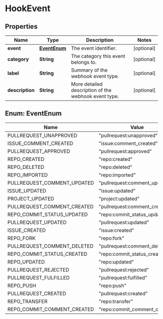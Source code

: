# HookEvent

## Properties
Name | Type | Description | Notes
------------ | ------------- | ------------- | -------------
**event** | [**EventEnum**](#EventEnum) | The event identifier. |  [optional]
**category** | **String** | The category this event belongs to. |  [optional]
**label** | **String** | Summary of the webhook event type. |  [optional]
**description** | **String** | More detailed description of the webhook event type. |  [optional]

<a name="EventEnum"></a>
## Enum: EventEnum
Name | Value
---- | -----
PULLREQUEST_UNAPPROVED | &quot;pullrequest:unapproved&quot;
ISSUE_COMMENT_CREATED | &quot;issue:comment_created&quot;
PULLREQUEST_APPROVED | &quot;pullrequest:approved&quot;
REPO_CREATED | &quot;repo:created&quot;
REPO_DELETED | &quot;repo:deleted&quot;
REPO_IMPORTED | &quot;repo:imported&quot;
PULLREQUEST_COMMENT_UPDATED | &quot;pullrequest:comment_updated&quot;
ISSUE_UPDATED | &quot;issue:updated&quot;
PROJECT_UPDATED | &quot;project:updated&quot;
PULLREQUEST_COMMENT_CREATED | &quot;pullrequest:comment_created&quot;
REPO_COMMIT_STATUS_UPDATED | &quot;repo:commit_status_updated&quot;
PULLREQUEST_UPDATED | &quot;pullrequest:updated&quot;
ISSUE_CREATED | &quot;issue:created&quot;
REPO_FORK | &quot;repo:fork&quot;
PULLREQUEST_COMMENT_DELETED | &quot;pullrequest:comment_deleted&quot;
REPO_COMMIT_STATUS_CREATED | &quot;repo:commit_status_created&quot;
REPO_UPDATED | &quot;repo:updated&quot;
PULLREQUEST_REJECTED | &quot;pullrequest:rejected&quot;
PULLREQUEST_FULFILLED | &quot;pullrequest:fulfilled&quot;
REPO_PUSH | &quot;repo:push&quot;
PULLREQUEST_CREATED | &quot;pullrequest:created&quot;
REPO_TRANSFER | &quot;repo:transfer&quot;
REPO_COMMIT_COMMENT_CREATED | &quot;repo:commit_comment_created&quot;
